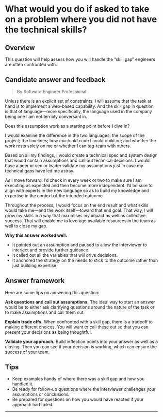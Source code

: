 # What would you do if asked to take on a problem where you did not have the technical skills?

## Overview
This question will help assess how you will handle the “skill gap” engineers are often confronted with.

## Candidate answer and feedback
> By Software Engineer Professional

Unless there is an explicit set of constraints, I will assume that the task at hand is to implement a web-based capability. And the skill gap in question is that of language—more specifically, the language used in the company being one I am not terribly conversant in.

Does this assumption work as a starting point before I dive in?

I would examine the difference in the two languages; the scope of the project; the timelines; how much old code I could build on; and whether the work rests solely on me or whether I can tag-team with others.

Based on all my findings, I would create a technical spec and system design that would contain assumptions and call out technical decisions. I would have a peer or senior leader validate my assumptions just in case my technical gaps have led me astray.

As I move forward, I’d check in every week or two to make sure I am executing as expected and then become more independent. I’d be sure to align with experts in the new language so as to build my knowledge and expertise in the context of the intended outcome.

Throughout the process, I would focus on the end result and what skills would take me—and the work itself—toward that end goal. That way, I will grow my skills in a way that maximises my impact as well as collective success. That will enable me to leverage available resources in the team as well to close my gap.

**Why this answer worked well:**

* It pointed out an assumption and paused to allow the interviewer to interject and provide further guidance.
* It called out all the variables that will drive decisions.
* It anchored the strategy on the needs to stick to the outcome rather than just building expertise.

## Answer framework
Here are some tips on answering this question:

**Ask questions and call out assumptions.** The ideal way to start an answer would be to either ask clarifying questions around the nature of the task or to make assumptions and call them out.

**Explain trade offs.** When confronted with a skill gap, there is a tradeoff to making different choices. You will want to call these out so that you can present your decisions as being thoughtful.

**Validate your approach.** Build inflection points into your answer as well as a closing. Then you can see if your decision is working, which can ensure the success of your team.

## Tips

* Keep examples handy of where there was a skill gap and how you handled it.
* Be ready for follow-up questions where the interviewer challenges your assumptions or conclusions.
* Be prepared for questions on how you would have reacted if your approach had failed.

---